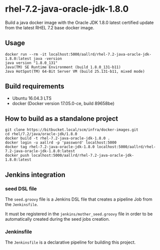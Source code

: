 # rhel-7.2-java-oracle-jdk-1.8.0

Build a java docker image with the Oracle JDK 1.8.0 latest certified update from the latest RHEL 7.2 base docker image.

## Usage

    docker run --rm -it localhost:5000/aallrd/rhel-7.2-java-oracle-jdk-1.8.0:latest java -version
    java version "1.8.0_131"
    Java(TM) SE Runtime Environment (build 1.8.0_131-b11)
    Java HotSpot(TM) 64-Bit Server VM (build 25.131-b11, mixed mode)

## Build requirements

- Ubuntu 16.04.3 LTS
- docker (Docker version 17.05.0-ce, build 89658be)

## How to build as a standalone project

    git clone https://bitbucket.local/scm/infra/docker-images.git
    cd rhel/7.2/java/oracle-jdk/1.8.0
    docker build -t rhel-7.2-java-oracle-jdk-1.8.0 .
    docker login -u aallrd -p 'password' localhost:5000
    docker tag rhel-7.2-java-oracle-jdk-1.8.0 localhost:5000/aallrd/rhel-7.2-java-oracle-jdk-1.8.0:latest
    docker push localhost:5000/aallrd/rhel-7.2-java-oracle-jdk-1.8.0:latest

## Jenkins integration

### seed DSL file

The `seed.groovy` file is a Jenkins DSL file that creates a pipeline Job from the `Jenkinsfile`.

It must be registered in the `jenkins/mother_seed.groovy` file in order to be automatically created during the seed jobs creation. 

### Jenkinsfile

The `Jenkinsfile` is a declarative pipeline for building this project.
